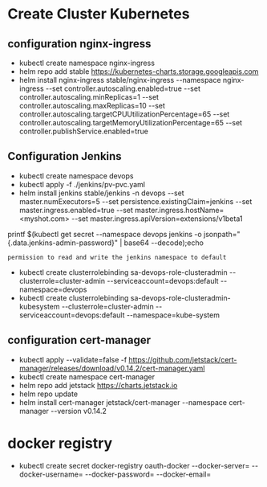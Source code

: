 # Create Cluster Kubernetes

## configuration nginx-ingress
- kubectl create namespace nginx-ingress
- helm repo add stable https://kubernetes-charts.storage.googleapis.com
- helm install nginx-ingress stable/nginx-ingress --namespace nginx-ingress --set controller.autoscaling.enabled=true --set controller.autoscaling.minReplicas=1 --set controller.autoscaling.maxReplicas=10 --set controller.autoscaling.targetCPUUtilizationPercentage=65 --set controller.autoscaling.targetMemoryUtilizationPercentage=65 --set controller.publishService.enabled=true

## Configuration Jenkins
- kubectl create namespace devops
- kubectl apply -f ./jenkins/pv-pvc.yaml
- helm install jenkins stable/jenkins -n devops --set master.numExecutors=5 --set persistence.existingClaim=jenkins --set master.ingress.enabled=true --set master.ingress.hostName=<myshot.com> --set master.ingress.apiVersion=extensions/v1beta1

printf $(kubectl get secret --namespace devops jenkins -o jsonpath="{.data.jenkins-admin-password}" | base64 --decode);echo

`permission to read and write the jenkins namespace to default`
- kubectl create clusterrolebinding sa-devops-role-clusteradmin --clusterrole=cluster-admin --serviceaccount=devops:default --namespace=devops
- kubectl create clusterrolebinding sa-devops-role-clusteradmin-kubesystem --clusterrole=cluster-admin --serviceaccount=devops:default --namespace=kube-system

## configuration cert-manager
- kubectl apply --validate=false -f https://github.com/jetstack/cert-manager/releases/download/v0.14.2/cert-manager.yaml
- kubectl create namespace cert-manager
- helm repo add jetstack https://charts.jetstack.io
- helm repo update
- helm install cert-manager jetstack/cert-manager --namespace cert-manager --version v0.14.2

# docker registry
- kubectl create secret docker-registry oauth-docker --docker-server=<host> --docker-username=<username> --docker-password=<password> --docker-email=<email>
